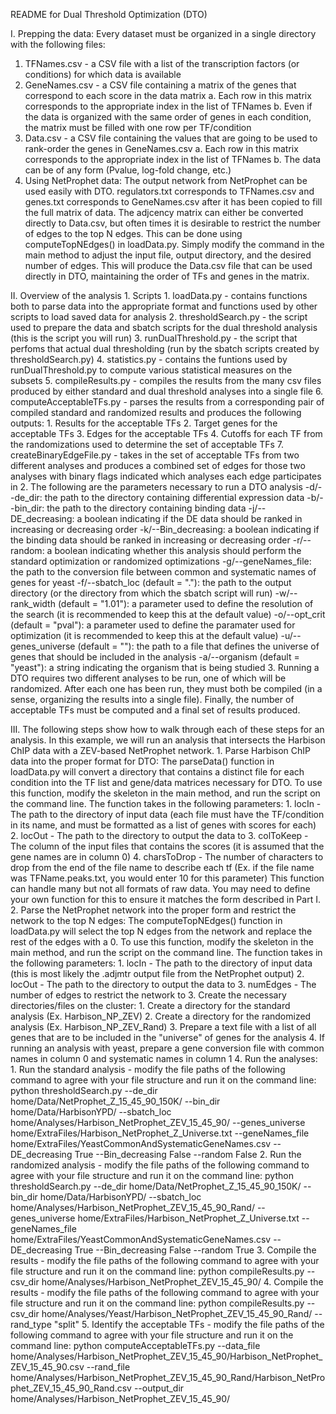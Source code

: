 README for Dual Threshold Optimization (DTO)


I. Prepping the data:
Every dataset must be organized in a single directory with the following files:
1. TFNames.csv - a CSV file with a list of the transcription factors (or conditions) for which data is available
2. GeneNames.csv - a CSV file containing a matrix of the genes that correspond to each score in the data matrix
  a. Each row in this matrix corresponds to the appropriate index in the list of TFNames
  b. Even if the data is organized with the same order of genes in each condition, the matrix must be filled with one row per TF/condition
3. Data.csv - a CSV file containing the values that are going to be used to rank-order the genes in GeneNames.csv
  a. Each row in this matrix corresponds to the appropriate index in the list of TFNames
  b. The data can be of any form (Pvalue, log-fold change, etc.)
4. Using NetProphet data:
	The output network from NetProphet can be used easily with DTO. regulators.txt corresponds to TFNames.csv and genes.txt corresponds to GeneNames.csv after it has been copied to fill the full matrix of data. The adjcency matrix can either be converted directly to Data.csv, but often times it is desirable to restrict the number of edges to the top N edges. This can be done using computeTopNEdges() in loadData.py. Simply modify the command in the main method to adjust the input file, output directory, and the desired number of edges. This will produce the Data.csv file that can be used directly in DTO, maintaining the order of TFs and genes in the matrix. 

II. Overview of the analysis
	1. Scripts
		1. loadData.py - contains functions both to parse data into the appropriate format and functions used by other scripts to load saved data for analysis
		2. thresholdSearch.py - the script used to prepare the data and sbatch scripts for the dual threshold analysis (this is the script you will run)
		3. runDualThreshold.py - the script that perfoms that actual dual thresholding (run by the sbatch scripts created by thresholdSearch.py)
		4. statistics.py - contains the funtions used by runDualThreshold.py to compute various statistical measures on the subsets
		5. compileResults.py - compiles the results from the many csv files produced by either standard and dual threshold analyses into a single file
		6. computeAcceptableTFs.py - parses the results from a corresponding pair of compiled standard and randomized results and produces the following outputs:
			1. Results for the acceptable TFs 
			2. Target genes for the acceptable TFs
			3. Edges for the acceptable TFs
			4. Cutoffs for each TF from the randomizations used to determine the set of acceptable TFs
		7. createBinaryEdgeFile.py - takes in the set of acceptable TFs from two different analyses and produces a combined set of edges for those two analyses with binary flags indicated which analyses each edge participates in
	2. The following are the parameters necessary to run a DTO analysis
		-d/--de_dir: the path to the directory containing differential expression data
		-b/--bin_dir: the path to the directory containing binding data
		-j/--DE_decreasing: a boolean indicating if the DE data should be ranked in increasing or decreasing order
		-k/--Bin_decreasing: a boolean indicating if the binding data should be ranked in increasing or decreasing order
		-r/--random: a boolean indicating whether this analysis should perform the standard optimization or randomized optimizations
		-g/--geneNames_file: the path to the conversion file between common and systematic names of genes for yeast
		-f/--sbatch_loc (default = "."): the path to the output directory (or the directory from which the sbatch script will run)
		-w/--rank_width (default = "1.01"): a parameter used to define the resolution of the search (it is recommended to keep this at the default value)
		-o/--opt_crit (default = "pval"): a parameter used to define the paramater used for optimization (it is recommended to keep this at the default value)
		-u/--genes_universe (default = ""): the path to a file that defines the universe of genes that should be included in the analysis
		-a/--organism (default = "yeast"): a string indicating the organism that is being studied
	3. Running a DTO requires two different analyses to be run, one of which will be randomized. After each one has been run, they must both be compiled (in a sense, organizing the results into a single file). Finally, the number of acceptable TFs must be computed and a final set of results produced.

III. The following steps show how to walk through each of these steps for an analysis. In this example, we will run an analysis that intersects the Harbison ChIP data with a ZEV-based NetProphet network.
	1. Parse Harbison ChIP data into the proper format for DTO:
		The parseData() function in loadData.py will convert a directory that contains a distinct file for each condition into the TF list and gene/data matrices necessary for DTO. To use this function, modify the skeleton in the main method, and run the script on the command line. The function takes in the following parameters:
			1. locIn - The path to the directory of input data (each file must have the TF/condition in its name, and must be formatted as a list of genes with scores for each)
			2. locOut - The path to the directory to output the data to
			3. colToKeep - The column of the input files that contains the scores (it is assumed that the gene names are in column 0)
			4. charsToDrop - The number of characters to drop from the end of the file name to describe each tf (Ex. if the file name was TFName.peaks.txt, you would enter 10 for this parameter)
		This function can handle many but not all formats of raw data. You may need to define your own function for this to ensure it matches the form described in Part I.
	2. Parse the NetProphet network into the proper form and restrict the network to the top N edges:
		The computeTopNEdges() function in loadData.py will select the top N edges from the network and replace the rest of the edges with a 0. To use this function, modify the skeleton in the main method, and run the script on the command line. The function takes in the following parameters:
			1. locIn - The path to the directory of input data (this is most likely the .adjmtr output file from the NetProphet output)
			2. locOut - The path to the directory to output the data to
			3. numEdges - The number of edges to restrict the network to
	3. Create the necessary directories/files on the cluster:
		1. Create a directory for the standard analysis (Ex. Harbison_NP_ZEV)
		2. Create a directory for the randomized analysis (Ex. Harbison_NP_ZEV_Rand)
		3. Prepare a text file with a list of all genes that are to be included in the "universe" of genes for the analysis
		4. If running an analysis with yeast, prepare a gene conversion file with common names in column 0 and systematic names in column 1
	4. Run the analyses:
		1. Run the standard analysis - modify the file paths of the following command to agree with your file structure and run it on the command line:
			python thresholdSearch.py --de_dir home/Data/NetProphet_Z_15_45_90_150K/ --bin_dir home/Data/HarbisonYPD/ --sbatch_loc home/Analyses/Harbison_NetProphet_ZEV_15_45_90/ --genes_universe home/ExtraFiles/Harbison_NetProphet_Z_Universe.txt --geneNames_file home/ExtraFiles/YeastCommonAndSystematicGeneNames.csv --DE_decreasing True --Bin_decreasing False --random False
		2. Run the randomized analysis - modify the file paths of the following command to agree with your file structure and run it on the command line:
			python thresholdSearch.py --de_dir home/Data/NetProphet_Z_15_45_90_150K/ --bin_dir home/Data/HarbisonYPD/ --sbatch_loc home/Analyses/Harbison_NetProphet_ZEV_15_45_90_Rand/ --genes_universe home/ExtraFiles/Harbison_NetProphet_Z_Universe.txt --geneNames_file home/ExtraFiles/YeastCommonAndSystematicGeneNames.csv --DE_decreasing True --Bin_decreasing False --random True
		3. Compile the results - modify the file paths of the following command to agree with your file structure and run it on the command line:
			python compileResults.py --csv_dir home/Analyses/Harbison_NetProphet_ZEV_15_45_90/
		4. Compile the results - modify the file paths of the following command to agree with your file structure and run it on the command line:
			python compileResults.py --csv_dir home/Analyses/Yeast/Harbison_NetProphet_ZEV_15_45_90_Rand/ --rand_type "split"
		5. Identify the acceptable TFs - modify the file paths of the following command to agree with your file structure and run it on the command line:
			python computeAcceptableTFs.py --data_file home/Analyses/Harbison_NetProphet_ZEV_15_45_90/Harbison_NetProphet_ZEV_15_45_90.csv --rand_file home/Analyses/Harbison_NetProphet_ZEV_15_45_90_Rand/Harbison_NetProphet_ZEV_15_45_90_Rand.csv --output_dir home/Analyses/Harbison_NetProphet_ZEV_15_45_90/
		





















